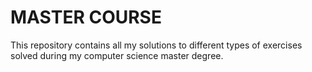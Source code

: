 # MASTER COURSE
This repository contains all my solutions to different types of exercises solved during my computer science master degree.
